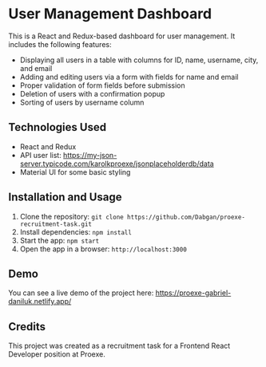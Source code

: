 # User Management Dashboard

This is a React and Redux-based dashboard for user management. It includes the following features:

-   Displaying all users in a table with columns for ID, name, username, city, and email
-   Adding and editing users via a form with fields for name and email
-   Proper validation of form fields before submission
-   Deletion of users with a confirmation popup
-   Sorting of users by username column

## Technologies Used

-   React and Redux
-   API user list: https://my-json-server.typicode.com/karolkproexe/jsonplaceholderdb/data
-   Material UI for some basic styling

## Installation and Usage

1. Clone the repository: `git clone https://github.com/Dabgan/proexe-recruitment-task.git`
2. Install dependencies: `npm install`
3. Start the app: `npm start`
4. Open the app in a browser: `http://localhost:3000`

## Demo

You can see a live demo of the project here: https://proexe-gabriel-daniluk.netlify.app/

## Credits

This project was created as a recruitment task for a Frontend React Developer position at Proexe.
